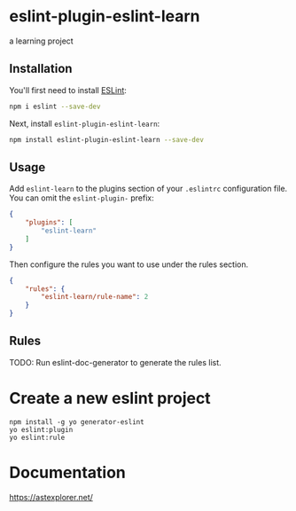 # eslint-plugin-eslint-learn

a learning project

## Installation

You'll first need to install [ESLint](https://eslint.org/):

```sh
npm i eslint --save-dev
```

Next, install `eslint-plugin-eslint-learn`:

```sh
npm install eslint-plugin-eslint-learn --save-dev
```

## Usage

Add `eslint-learn` to the plugins section of your `.eslintrc` configuration file. You can omit the `eslint-plugin-` prefix:

```json
{
    "plugins": [
        "eslint-learn"
    ]
}
```


Then configure the rules you want to use under the rules section.

```json
{
    "rules": {
        "eslint-learn/rule-name": 2
    }
}
```

## Rules

<!-- begin auto-generated rules list -->
TODO: Run eslint-doc-generator to generate the rules list.
<!-- end auto-generated rules list -->


# Create a new eslint project
```shell
npm install -g yo generator-eslint
yo eslint:plugin
yo eslint:rule
```

# Documentation
https://astexplorer.net/
